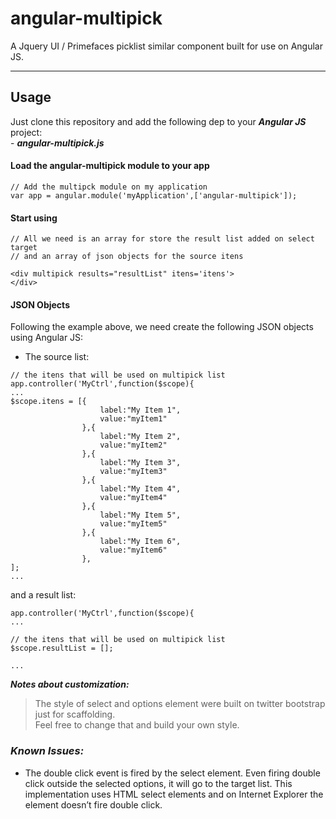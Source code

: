 <h1 id="angular-multipick">angular-multipick</h1>

<p>A Jquery UI / Primefaces picklist similar component built for use on Angular JS.</p>

<hr>



<h2 id="usage">Usage</h2>

<p>Just clone this repository and add the following dep to your <strong><em>Angular JS</em></strong> project: <br>
    - <strong><em>angular-multipick.js</em></strong></p>



<h4 id="load-the-angular-multipick-module-to-your-app">Load the angular-multipick module to your app</h4>



<pre class="prettyprint"><code class=" hljs coffeescript"><span class="hljs-regexp">//</span> Add the multipck <span class="hljs-built_in">module</span> <span class="hljs-literal">on</span> my application
<span class="hljs-reserved">var</span> app = angular.<span class="hljs-built_in">module</span>(<span class="hljs-string">'myApplication'</span>,[<span class="hljs-string">'angular-multipick'</span>]);</code></pre>



<h4 id="start-using">Start using</h4>



<pre class="prettyprint"><code class=" hljs vhdl">// <span class="hljs-keyword">All</span> we need <span class="hljs-keyword">is</span> an <span class="hljs-keyword">array</span> <span class="hljs-keyword">for</span> store the result list added <span class="hljs-keyword">on</span> <span class="hljs-keyword">select</span> target 
// <span class="hljs-keyword">and</span> an <span class="hljs-keyword">array</span> <span class="hljs-keyword">of</span> json objects <span class="hljs-keyword">for</span> the source itens

&lt;div multipick results=<span class="hljs-string">"resultList"</span> itens=<span class="hljs-attribute">'itens</span>'&gt;
&lt;/div&gt;</code></pre>



<h4 id="json-objects">JSON Objects</h4>

<p>Following the example above, we need create the following JSON objects using Angular JS:</p>

<ul>
<li>The source list:</li>
</ul>



<pre class="prettyprint"><code class=" hljs r">// the itens that will be used on multipick list
app.controller(<span class="hljs-string">'MyCtrl'</span>,<span class="hljs-keyword">function</span>($scope){ 
<span class="hljs-keyword">...</span>
$scope.itens = [{
                    label:<span class="hljs-string">"My Item 1"</span>,
                    value:<span class="hljs-string">"myItem1"</span>
                },{
                    label:<span class="hljs-string">"My Item 2"</span>,
                    value:<span class="hljs-string">"myItem2"</span>
                },{
                    label:<span class="hljs-string">"My Item 3"</span>,
                    value:<span class="hljs-string">"myItem3"</span>
                },{
                    label:<span class="hljs-string">"My Item 4"</span>,
                    value:<span class="hljs-string">"myItem4"</span>
                },{
                    label:<span class="hljs-string">"My Item 5"</span>,
                    value:<span class="hljs-string">"myItem5"</span>
                },{
                    label:<span class="hljs-string">"My Item 6"</span>,
                    value:<span class="hljs-string">"myItem6"</span>
                },
];
<span class="hljs-keyword">...</span> </code></pre>

<p>and a result list:</p>



<pre class="prettyprint"><code class=" hljs r">app.controller(<span class="hljs-string">'MyCtrl'</span>,<span class="hljs-keyword">function</span>($scope){ 
<span class="hljs-keyword">...</span>

// the itens that will be used on multipick list
$scope.resultList = [];

<span class="hljs-keyword">...</span></code></pre>

<p><strong><em>Notes about customization:</em></strong></p>

<blockquote>
  <p>The style of select and options element were built on twitter bootstrap just for scaffolding.  <br>
  Feel free to change that and build your own style.</p>
</blockquote>



<h3 id="known-issues"><strong><em>Known Issues: </em></strong></h3>

<ul>
<li>The double click event is fired by the select element. Even firing double click outside the selected options, it will go to the target list. This implementation uses HTML select elements and on Internet Explorer the  element doesn’t fire double click.</li>
</ul>